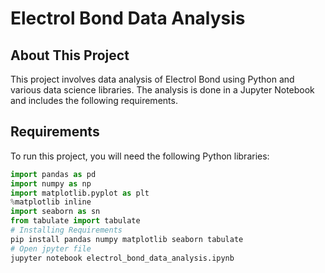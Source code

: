 # Electrol Bond Data Analysis

## About This Project

This project involves data analysis of Electrol Bond using Python and various data science libraries. The analysis is done in a Jupyter Notebook and includes the following requirements.

## Requirements

To run this project, you will need the following Python libraries:

```python
import pandas as pd
import numpy as np
import matplotlib.pyplot as plt
%matplotlib inline
import seaborn as sn
from tabulate import tabulate
# Installing Requirements
pip install pandas numpy matplotlib seaborn tabulate
# Open jpyter file
jupyter notebook electrol_bond_data_analysis.ipynb



